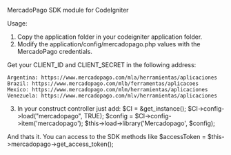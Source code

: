 MercadoPago SDK module for CodeIgniter

Usage:
1. Copy the application folder in your codeigniter application folder.
2. Modify the application/config/mercadopago.php values with the MercadoPago credentials.

Get your CLIENT_ID and CLIENT_SECRET in the following address:

    Argentina: https://www.mercadopago.com/mla/herramientas/aplicaciones
    Brazil: https://www.mercadopago.com/mlb/ferramentas/aplicacoes
    Mexico: https://www.mercadopago.com/mlm/herramientas/aplicaciones
    Venezuela: https://www.mercadopago.com/mlv/herramientas/aplicaciones

3. In your construct controller just add:
        $CI = &get_instance();
        $CI->config->load("mercadopago", TRUE);
        $config = $CI->config->item('mercadopago');
        $this->load->library('Mercadopago', $config);   

And thats it.
You can access to the SDK methods like 
$accessToken = $this->mercadopago->get_access_token();


